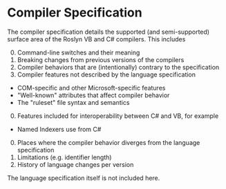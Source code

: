 Compiler Specification
======================

The compiler specification details the supported (and semi-supported) surface area of the Roslyn VB and C# compilers. This includes

0. Command-line switches and their meaning
0. Breaking changes from previous versions of the compilers
0. Compiler behaviors that are (intentionally) contrary to the specification
0. Compiler features not described by the language specification
  - COM-specific and other Microsoft-specific features
  - "Well-known" attributes that affect compiler behavior
  - The "ruleset" file syntax and semantics
0. Features included for interoperability between C# and VB, for example
  - Named Indexers use from C#
0. Places where the compiler behavior diverges from the language specification
0. Limitations (e.g. identifier length)
0. History of language changes per version

The language specification itself is not included here.